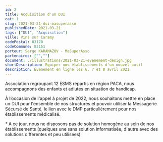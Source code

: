 ```yaml
---
id: 2
title: Acquisition d'un DUI
cat: 1
slug: 2021-03-21-dui-masuperasso
publishedDate: 2021-03-21
tags: ["DUI", "Acquisition"]
ville: Vins sur Caramy
codePostal: 83170
codeCommune: 83151
porteur: Serge KARAMAZOV - MaSuperAsso
partenaires: ["",""] 
document: ./illustrations/2021-03-21-evenement-design.jpg
shortDescription: Equiper nos établissements d'un nouvel outil
description: Événement en ligne les 6, 7 et 8 avril 2021
---
```


Association regroupant 12 ESMS répartis en région PACA, nous accompagnons des enfants et adlutes en situation de handicap.

À l’occasion de l'appel à projet de 2022, nous souhaitons mettre en place un DUI pour l'ensemble de nos structures et pouvoir utiliser la Messagerie Sécursé de Santé, le lien avec le DMP particulièrement pour nos établissements médicalisé. 

_*_ A ce jour, nous ne disposons pas de solution homogène au sein de nos établissements (quelques une sans solution informatisée, d'autre avec des solutions différentes et peu utilisées)


